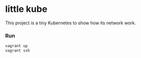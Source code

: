 # little kube

This project is a tiny Kubernetes to show how its network work.

### Run

```sh
vagrant up
vagrant ssh
```
